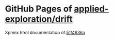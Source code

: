 GitHub Pages of [applied-exploration/drift](https://github.com/applied-exploration/drift.git)
===
Sphinx html documentation of [51f4836a](https://github.com/applied-exploration/drift/tree/51f4836a560c2414e2a39c29babd551d044d2847)
